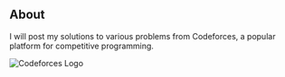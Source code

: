 ## About
I will post my solutions to various problems from Codeforces, a popular platform for competitive programming.

![Codeforces Logo](https://codeforces.org/s/18049/images/codeforces-logo-with-telegram.png)


